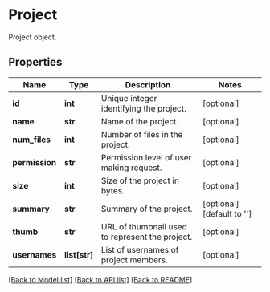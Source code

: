 # Project

Project object.
## Properties
Name | Type | Description | Notes
------------ | ------------- | ------------- | -------------
**id** | **int** | Unique integer identifying the project. | [optional] 
**name** | **str** | Name of the project. | [optional] 
**num_files** | **int** | Number of files in the project. | [optional] 
**permission** | **str** | Permission level of user making request. | [optional] 
**size** | **int** | Size of the project in bytes. | [optional] 
**summary** | **str** | Summary of the project. | [optional] [default to '']
**thumb** | **str** | URL of thumbnail used to represent the project. | [optional] 
**usernames** | **list[str]** | List of usernames of project members. | [optional] 

[[Back to Model list]](../README.md#documentation-for-models) [[Back to API list]](../README.md#documentation-for-api-endpoints) [[Back to README]](../README.md)



